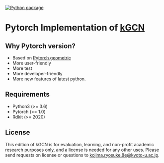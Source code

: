 [![Python package](https://github.com/clinfo/kGCN_torch/workflows/Python%20package/badge.svg)](https://github.com/clinfo/kGCN_torch/actions)
# Pytorch Implementation of [kGCN](https://github.com/clinfo/kGCN)


## Why Pytorch version?

* Based on [Pytorch geometric](https://github.com/rusty1s/pytorch_geometric)
* More user-friendly
* More test
* More developer-friendly
* More new features of latest python.

## Requirements
* Python3 (>= 3.6)
* Pytorch (>= 1.0)
* Rdkit (>= 2020)

## License
This edition of kGCN is for evaluation, learning, and non-profit academic research purposes only, and a license is needed for any other uses. Please send requests on license or questions to kojima.ryosuke.8e@kyoto-u.ac.jp.
